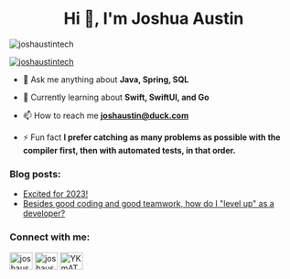 <h1 align="center">Hi 👋, I'm Joshua Austin</h1>

<p align="left"> <img src="https://komarev.com/ghpvc/?username=joshaustintech&label=Profile%20views&color=0e75b6&style=flat-square" alt="joshaustintech" /> </p>

<p align="left"> <a href="https://twitter.com/joshaustintech" target="blank"><img src="https://img.shields.io/twitter/follow/joshaustintech?logo=twitter&style=for-the-badge" alt="joshaustintech" /></a> </p>

- 💬 Ask me anything about **Java, Spring, SQL**

- 📱 Currently learning about **Swift, SwiftUI, and Go**

- 📫 How to reach me **joshaustin@duck.com**

- ⚡ Fun fact **I prefer catching as many problems as possible with the compiler first, then with automated tests, in that order.**

### Blog posts:
<!-- BLOG-POST-LIST:START -->
- [Excited for 2023!](https://dev.to/joshaustintech/excited-for-2023-4939)
- [Besides good coding and good teamwork, how do I &quot;level up&quot; as a developer?](https://dev.to/joshaustintech/besides-good-coding-and-good-teamwork-how-do-i-level-up-as-a-developer-5ff)
<!-- BLOG-POST-LIST:END -->

<h3 align="left">Connect with me:</h3>
<p align="left">
<a href="https://twitter.com/joshaustintech" target="blank"><img align="center" src="https://raw.githubusercontent.com/rahuldkjain/github-profile-readme-generator/master/src/images/icons/Social/twitter.svg" alt="joshaustintech" height="30" width="40" /></a>
<a href="https://linkedin.com/in/joshaustintech" target="blank"><img align="center" src="https://raw.githubusercontent.com/rahuldkjain/github-profile-readme-generator/master/src/images/icons/Social/linked-in-alt.svg" alt="joshaustintech" height="30" width="40" /></a>
<a href="https://discord.gg/YKmAT7KzMY" target="blank"><img align="center" src="https://raw.githubusercontent.com/rahuldkjain/github-profile-readme-generator/master/src/images/icons/Social/discord.svg" alt="YKmAT7KzMY" height="30" width="40" /></a>
<a rel="me" href="https://joshaustin.xyz/@josh" target="blank"></a>
</p>

